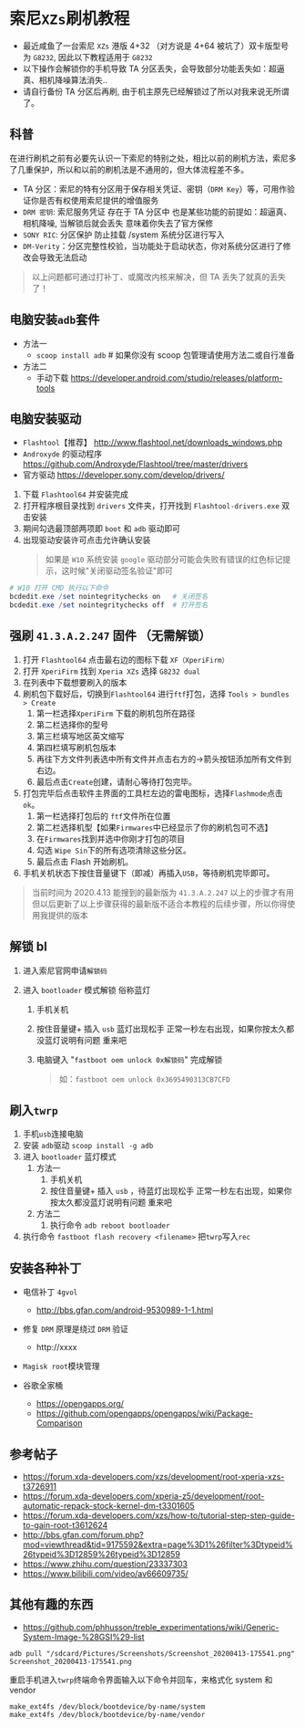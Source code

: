 # 索尼`XZs`刷机教程

- 最近咸鱼了一台索尼 `XZs` 港版 4+32 （对方说是 4+64 被坑了）双卡版型号为 `G8232`, 因此以下教程适用于 `G8232`
- 以下操作会解锁你的手机导致 TA 分区丢失，会导致部分功能丢失如：超逼真、相机降噪算法消失..
- 请自行备份 TA 分区后再刷, 由于机主原先已经解锁过了所以对我来说无所谓了。

## 科普

在进行刷机之前有必要先认识一下索尼的特别之处，相比以前的刷机方法，索尼多了几重保护，所以和以前的刷机法是不通用的，但大体流程差不多。

- TA 分区：索尼的特有分区用于保存相关凭证、密钥（`DRM Key`）等，可用作验证你是否有权使用索尼提供的增值服务
- `DRM 密钥`: 索尼服务凭证 存在于 TA 分区中 也是某些功能的前提如：超逼真、相机降噪, 当解锁后就会丢失 意味着你失去了官方保修
- `SONY RIC`: 分区保护 防止挂载 /system 系统分区进行写入
- `DM-Verity`：分区完整性校验，当功能处于启动状态，你对系统分区进行了修改会导致无法启动

> 以上问题都可通过打补丁、或魔改内核来解决，但 TA 丢失了就真的丢失了！

## 电脑安装`adb`套件

- 方法一
  - `scoop install adb` # 如果你没有 scoop 包管理请使用方法二或自行准备
- 方法二
  - 手动下载 https://developer.android.com/studio/releases/platform-tools

## 电脑安装驱动

- `Flashtool`【推荐】 http://www.flashtool.net/downloads_windows.php
- `Androxyde` 的驱动程序 https://github.com/Androxyde/Flashtool/tree/master/drivers
- 官方驱动 https://developer.sony.com/develop/drivers/

1. 下载 `Flashtool64` 并安装完成
1. 打开程序根目录找到 `drivers` 文件夹，打开找到 `Flashtool-drivers.exe` 双击安装
1. 期间勾选最顶部两项即 `boot` 和 `adb` 驱动即可
1. 出现驱动安装许可点击允许确认安装
   > 如果是 `W10` 系统安装 `google` 驱动部分可能会失败有错误的红色标记提示，这时候"关闭驱动签名验证"即可

```powershell
# W10 打开 CMD 执行以下命令
bcdedit.exe /set nointegritychecks on 	# 关闭签名
bcdedit.exe /set nointegritychecks off 	# 打开签名
```

## 强刷 `41.3.A.2.247` 固件 （无需解锁）

1. 打开 `Flashtool64` 点击最右边的图标下载 `XF（XperiFirm）`
2. 打开 `XperiFirm` 找到 `Xperia XZs` 选择 `G8232 dual`
3. 在列表中下载想要刷入的版本
4. 刷机包下载好后，切换到`Flashtool64` 进行`ftf`打包，选择 `Tools > bundles > Create`
   1. 第一栏选择`XperiFirm` 下载的刷机包所在路径
   2. 第二栏选择你的型号
   3. 第三栏填写地区英文缩写
   4. 第四栏填写刷机包版本
   5. 再往下方文件列表选中所有文件并点击右方的->箭头按钮添加所有文件到右边。
   6. 最后点击`Create`创建，请耐心等待打包完毕。
5. 打包完毕后点击软件主界面的工具栏左边的雷电图标，选择`Flashmode`点击`ok`。
   1. 第一栏选择打包后的 `ftf`文件所在位置
   2. 第二栏选择机型【如果`Firmwares`中已经显示了你的刷机包可不选】
   3. 在`Firmwares`找到并选中你刚才打包的项目
   4. 勾选 `Wipe Sin`下的所有选项清除这些分区。
   5. 最后点击 Flash 开始刷机。
6. 手机关机状态下按住音量键下（即减）再插入`USB`，等待刷机完毕即可。

> 当前时间为 2020.4.13 能搜到的最新版为 `41.3.A.2.247` 以上的步骤才有用
> 但以后更新了以上步骤获得的最新版不适合本教程的后续步骤，所以你得使用我提供的版本

## 解锁 bl

1. 进入索尼官网申请`解锁码`
1. 进入 `bootloader` 模式解锁 俗称蓝灯

   1. 手机关机

   1. 按住音量键+ 插入 `usb` 蓝灯出现松手 正常一秒左右出现，如果你按太久都没蓝灯说明有问题 重来吧

   1. 电脑键入 "`fastboot oem unlock 0x解锁码`" 完成解锁

      > 如：`fastboot oem unlock 0x3695490313CB7CFD`

## 刷入`twrp`

1. 手机`usb`连接电脑
2. 安装 `adb`驱动 `scoop install -g adb`
3. 进入 `bootloader` 蓝灯模式
   1. 方法一
      1. 手机关机
      2. 按住音量键+ 插入 `usb` ，待蓝灯出现松手 正常一秒左右出现，如果你按太久都没蓝灯说明有问题 重来吧
   2. 方法二
      1. 执行命令 `adb reboot bootloader`
4. 执行命令 `fastboot flash recovery <filename>` 把`twrp`写入`rec`

##

## 安装各种补丁

- 电信补丁 `4gvol`

  - http://bbs.gfan.com/android-9530989-1-1.html

- 修复 `DRM` 原理是绕过 `DRM` 验证

  - http://xxxx

- `Magisk root`模块管理

- 谷歌全家桶
  - https://opengapps.org/
  - https://github.com/opengapps/opengapps/wiki/Package-Comparison

## 参考帖子

- https://forum.xda-developers.com/xzs/development/root-xperia-xzs-t3726911
- https://forum.xda-developers.com/xperia-z5/development/root-automatic-repack-stock-kernel-dm-t3301605
- https://forum.xda-developers.com/xzs/how-to/tutorial-step-step-guide-to-gain-root-t3612624
- http://bbs.gfan.com/forum.php?mod=viewthread&tid=9175592&extra=page%3D1%26filter%3Dtypeid%26typeid%3D12859%26typeid%3D12859
- https://www.zhihu.com/question/23337303
- https://www.bilibili.com/video/av66609735/

## 其他有趣的东西

- https://github.com/phhusson/treble_experimentations/wiki/Generic-System-Image-%28GSI%29-list

```
adb pull "/sdcard/Pictures/Screenshots/Screenshot_20200413-175541.png" Screenshot_20200413-175541.png
```

重启手机进入`twrp`终端命令界面输入以下命令并回车，来格式化 system 和 vendor

```
make_ext4fs /dev/block/bootdevice/by-name/system
make_ext4fs /dev/block/bootdevice/by-name/vendor
```
